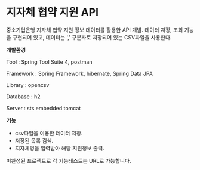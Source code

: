 # 지자체 협약 지원 API

중소기업은행 지자체 협약 지원 정보 데이터를 활용한 API 개발. 데이터 저장, 조회 기능을 구현되어 있고, 데이터는 ',' 구분자로 저장되어 있는 CSV파일을 사용한다.

  

  

  
**개발환경**

Tool : Spring Tool Suite 4, postman 

Framework : Spring Framework, hibernate, Spring Data JPA 

Library : opencsv 

Database : h2 

Server : sts embedded tomcat

  

  

  
**기능**

- csv파일을 이용한 데이터 저장.
- 저장된 목록 검색.
- 지자체명을 입력받아 해당 지원정보 출력.

미완성된 프로젝트로 각 기능테스트는 URL로 가능합니다.
